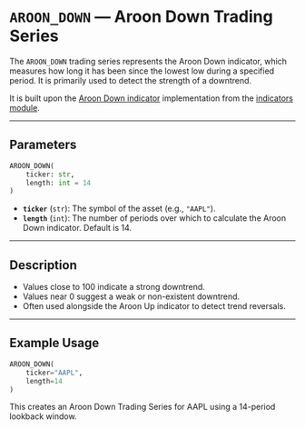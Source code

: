# `AROON_DOWN` — Aroon Down Trading Series

The `AROON_DOWN` trading series represents the Aroon Down indicator, which measures how long it has been since the lowest low during a specified period. It is primarily used to detect the strength of a downtrend.

It is built upon the [Aroon Down indicator](https://github.com/DrDanicka/trading_strategy_tester/blob/main/trading_strategy_tester/indicators/trend/aroon.py) implementation from the [indicators module](../indicators.md).

---

## Parameters

```python
AROON_DOWN(
    ticker: str,
    length: int = 14
)
```

- **`ticker`** (`str`): The symbol of the asset (e.g., `"AAPL"`).
- **`length`** (`int`): The number of periods over which to calculate the Aroon Down indicator. Default is 14.

---

## Description

- Values close to 100 indicate a strong downtrend.
- Values near 0 suggest a weak or non-existent downtrend.
- Often used alongside the Aroon Up indicator to detect trend reversals.

---

## Example Usage

```python
AROON_DOWN(
    ticker="AAPL",
    length=14
)
```

This creates an Aroon Down Trading Series for AAPL using a 14-period lookback window.
